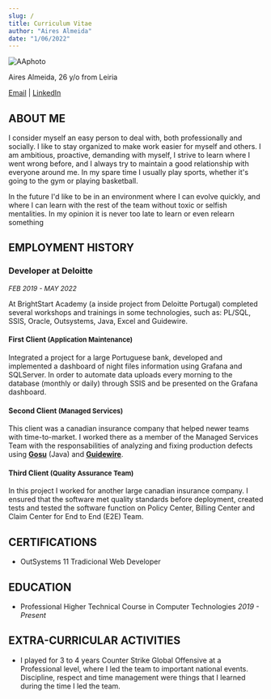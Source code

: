```yaml
---
slug: /
title: Curriculum Vitae
author: "Aires Almeida"
date: "1/06/2022"
---
```


<div class="css-user-profile" ><img  src="https://avatars.githubusercontent.com/u/83076437?v=4" alt="AAphoto"/>

<p class="user-name" >Aires Almeida, 26 y/o from Leiria</p>
<a href="mailto:airesalmeida27@gmail.com?">Email</a> | <a href="https://www.linkedin.com/in/aires-almeida-200933187/">LinkedIn</a>
</div>


## ABOUT ME
<p class="align-text">I consider myself an easy person to deal with, both professionally and socially. I like to stay organized to make work easier for myself and others.
 I am ambitious, proactive, demanding with myself, I strive to learn where I went wrong before, and I always try to maintain a good relationship with everyone around me. In my spare time I usually play sports, whether it's going to the gym or playing basketball.

In the future I'd like to be in an environment where I can evolve quickly, and where I can learn with the rest of the team without toxic or selfish mentalities.
In my opinion it is never too late to learn or even relearn something</p>

## EMPLOYMENT HISTORY 
### Developer at Deloitte 
_<font size="2"> FEB 2019 - MAY 2022</font>_

At BrightStart Academy (a inside project from Deloitte Portugal) completed several workshops and trainings in some technologies, such as: PL/SQL, SSIS, Oracle, Outsystems, Java, Excel and Guidewire.

#### First Client<font size="2"> (Application Maintenance)</font>


Integrated a project for a large Portuguese bank, developed and implemented a dashboard of night files information using Grafana and SQLServer.
In order to automate data uploads every morning to the database (monthly or daily) through SSIS and be presented on the Grafana dashboard.

#### Second Client<font size="2"> (Managed Services)</font>


This client was a canadian insurance company that helped newer teams with time-to-market. I worked there as a member of the Managed Services Team with the responsabilities of analyzing and fixing production defects using **[Gosu](https://gosu-lang.github.io/ )** (Java) and **[Guidewire](https://www.guidewire.com/)**.

#### Third Client<font size="2"> (Quality Assurance Team)</font>

In this project I worked for another large canadian insurance company. I ensured that the software met quality standards before deployment, created tests and tested the software function on Policy Center, Billing Center and Claim Center for End to End (E2E) Team.

## CERTIFICATIONS
- OutSystems 11 Tradicional Web Developer

## EDUCATION
- Professional Higher Technical Course in Computer Technologies _2019 - Present_

## EXTRA-CURRICULAR ACTIVITIES
- I played for 3 to 4 years Counter Strike Global Offensive at a Professional level, where I led the team to important national events. Discipline, respect and time management were things that I learned during the time I led the team. 